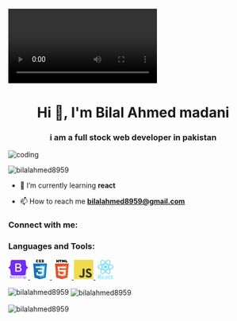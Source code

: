 ![vide](https://github.com/BilalAhmed8959/BilalAhmed8959/blob/main/bilal.mp4)
<h1 align="center">Hi 👋, I'm Bilal Ahmed madani</h1>
<h3 align="center">i am a full stock web developer in pakistan</h3>
<img float="right" alt="coding" width="400" src="https://cdn.dribbble.com/users/1162077/screenshots/3848914/programmer.gif">

<p align="left"> <img src="https://komarev.com/ghpvc/?username=bilalahmed8959&label=Profile%20views&color=0e75b6&style=flat" alt="bilalahmed8959" /> </p>

- 🌱 I’m currently learning **react**

- 📫 How to reach me **bilalahmed8959@gmail.com**

<h3 align="left">Connect with me:</h3>
<p align="left">
</p>

<h3 align="left">Languages and Tools:</h3>
<p align="left"> <a href="https://getbootstrap.com" target="_blank" rel="noreferrer"> <img src="https://raw.githubusercontent.com/devicons/devicon/master/icons/bootstrap/bootstrap-plain-wordmark.svg" alt="bootstrap" width="40" height="40"/> </a> <a href="https://www.w3schools.com/css/" target="_blank" rel="noreferrer"> <img src="https://raw.githubusercontent.com/devicons/devicon/master/icons/css3/css3-original-wordmark.svg" alt="css3" width="40" height="40"/> </a> <a href="https://www.w3.org/html/" target="_blank" rel="noreferrer"> <img src="https://raw.githubusercontent.com/devicons/devicon/master/icons/html5/html5-original-wordmark.svg" alt="html5" width="40" height="40"/> </a> <a href="https://developer.mozilla.org/en-US/docs/Web/JavaScript" target="_blank" rel="noreferrer"> <img src="https://raw.githubusercontent.com/devicons/devicon/master/icons/javascript/javascript-original.svg" alt="javascript" width="40" height="40"/> </a> <a href="https://reactjs.org/" target="_blank" rel="noreferrer"> <img src="https://raw.githubusercontent.com/devicons/devicon/master/icons/react/react-original-wordmark.svg" alt="react" width="40" height="40"/> </a> </p>

<p><img align="left" src="https://github-readme-stats.vercel.app/api/top-langs?username=bilalahmed8959&show_icons=true&locale=en&layout=compact" alt="bilalahmed8959" /></p>

<p>&nbsp;<img align="center" src="https://github-readme-stats.vercel.app/api?username=bilalahmed8959&show_icons=true&locale=en" alt="bilalahmed8959" /></p>

<p><img align="center" src="https://github-readme-streak-stats.herokuapp.com/?user=bilalahmed8959&" alt="bilalahmed8959" /></p>
